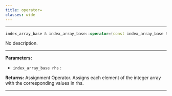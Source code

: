 ```yaml
---
title: operator=
classes: wide
---
```



---

```cpp
index_array_base & index_array_base::operator=(const index_array_base &rhs)
```


No description.


---
**Parameters:**

 - `index_array_base rhs`
: 

**Returns:** Assignment Operator. Assigns each element of the integer array with the corresponding values in rhs. 

---

